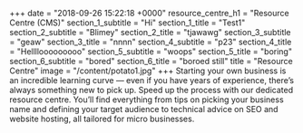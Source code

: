 +++
date = "2018-09-26 15:22:18 +0000"
resource_centre_h1 = "Resource Centre (CMS)"
section_1_subtitle = "Hi"
section_1_title = "Test1"
section_2_subtitle = "Blimey"
section_2_title = "tjawawg"
section_3_subtitle = "geaw"
section_3_title = "nnnn"
section_4_subtitle = "p23"
section_4_title = "Hellllooooooooo"
section_5_subtitle = "woops"
section_5_title = "boring"
section_6_subtitle = "bored"
section_6_title = "boroed still"
title = "Resource Centre"
image = "/content/potato1.jpg"
+++
Starting your own business is an incredible learning curve — even if you have years of experience, there’s always something new to pick up. Speed up the process with our dedicated resource centre. You’ll find everything from tips on picking your business name and defining your target audience to technical advice on SEO and website hosting, all tailored for micro businesses.